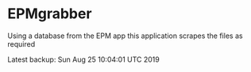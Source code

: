 # EPMgrabber
Using a database from the EPM app this application scrapes the files as required


Latest backup: Sun Aug 25 10:04:01 UTC 2019
